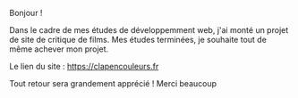 Bonjour ! 

Dans le cadre de mes études de développemment web, j'ai monté un projet de site de critique de films.
Mes études terminées, je souhaite tout de même achever mon projet. 

Le lien du site : https://clapencouleurs.fr

Tout retour sera grandement apprécié !
Merci beaucoup
